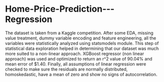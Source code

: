 # Home-Price-Prediction---Regression
The dataset is taken from a Kaggle competition. After some EDA, missing value treatment, dummy variable encoding and feature engineering, all the variables were statistically analyzed using statsmodels module. This step  of statistical data exploration helped in determining that our dataset was much more suited to a non-linear approach. XGBoost regressor (non linear approach) was used and optimized to return an r^2 value of 90.04% and mean error of $1.40. Finally, all assumptions of linear regression were checked to make sure the residuals are normally distributed, homoskedastic, have a mean of zero and show no signs of autocorrelation.
